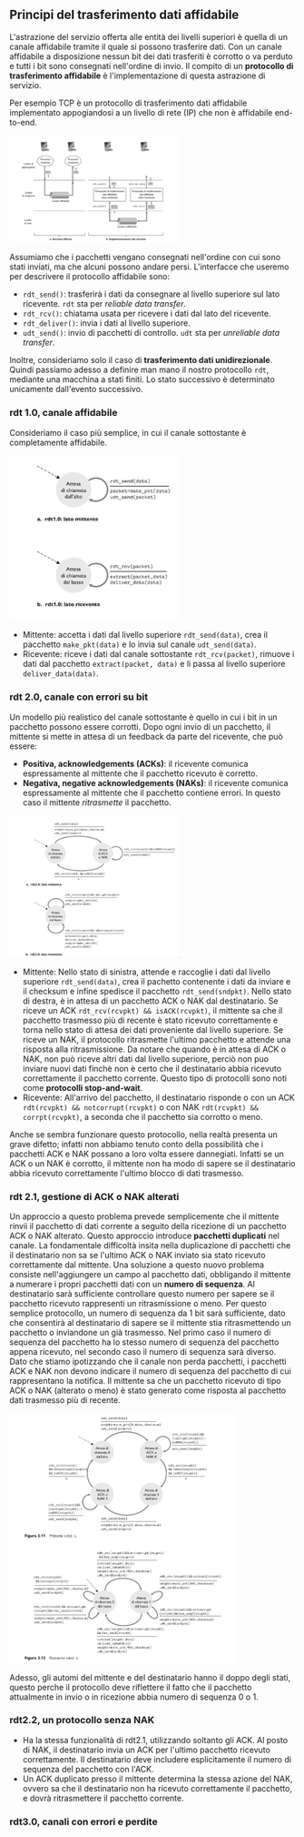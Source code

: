 ## Principi del trasferimento dati affidabile

L'astrazione del servizio offerta alle entità dei livelli superiori è quella di un canale affidabile tramite il quale si possono trasferire dati. Con un canale affidabile a disposizione nessun bit dei dati trasferiti è corrotto o va perduto e tutti i bit sono consegnati nell'ordine di invio.
Il compito di un **protocollo di trasferimento affidabile** è l'implementazione di questa astrazione di servizio.

Per esempio TCP è un protocollo di trasferimento dati affidabile implementato appogiandosi a un livello di rete (IP) che non è affidabile end-to-end.

<img src="img/astrazione-implementazione.png" width="300" />

Assumiamo che i pacchetti vengano consegnati nell'ordine con cui sono stati inviati, ma che alcuni possono andare persi. L'interfacce che useremo per descrivere il protocollo affidabile sono:
- `rdt_send()`: trasferirà i dati da consegnare al livello superiore sul lato ricevente. `rdt` sta per *reliable data transfer*.
- `rdt_rcv()`: chiatama usata per ricevere i dati dal lato del ricevente.
- `rdt_deliver()`: invia i dati al livello superiore.
- `udt_send()`: invio di pacchetti di controllo. `udt` sta per *unreliable data transfer*.

Inoltre, consideriamo solo il caso di **trasferimento dati unidirezionale**. Quindi passiamo adesso a definire man mano il nostro protocollo `rdt`, mediante una macchina a stati finiti. Lo stato successivo è determinato unicamente dall'evento successivo.

### rdt 1.0, canale affidabile

Consideriamo il caso più semplice, in cui il canale sottostante è completamente affidabile.

<img src="img/rdt1_0.png" width="300" />

- Mittente: accetta i dati dal livello superiore `rdt_send(data)`, crea il pacchetto `make_pkt(data)` e lo invia sul canale `udt_send(data)`.
- Ricevente: riceve i dati dal canale sottostante `rdt_rcv(packet)`, rimuove i dati dal pacchetto `extract(packet, data)` e li passa al livello superiore `deliver_data(data)`.

### rdt 2.0, canale con errori su bit

Un modello più realistico del canale sottostante è quello in cui i bit in un pacchetto possono essere corrotti.
Dopo ogni invio di un pacchetto, il mittente si mette in attesa di un feedback da parte del ricevente, che può essere:
- **Positiva, acknowledgements (ACKs)**: il ricevente comunica espressamente al mittente che il pacchetto ricevuto è corretto.
- **Negativa, negative acknowledgements (NAKs)**: il ricevente comunica espressamente al mittente che il pacchetto contiene errori. In questo caso il mittente *ritrasmette* il pacchetto.

<img src="img/rdt2_0.png" width="300" />

- Mittente: Nello stato di sinistra, attende e raccoglie i dati dal livello superiore `rdt_send(data)`, crea il pachetto contenente i dati da inviare e il checksum e infine spedisce il pacchetto `rdt_send(sndpkt)`. Nello stato di destra, è in attesa di un pacchetto ACK o NAK dal destinatario. Se riceve un  ACK `rdt_rcv(rcvpkt) && isACK(rcvpkt)`, il mittente sa che il pacchetto trasmesso più di recente è stato ricevuto correttamente e torna nello stato di attesa dei dati proveniente dal livello superiore. Se riceve un NAK, il protocollo ritrasmette l'ultimo pacchetto e attende una risposta alla ritrasmissione.
Da notare che quando è in attesa di ACK o NAK, non può riceve altri dati dal livello superiore, perciò non puo inviare nuovi dati finchè non è certo che il destinatario abbia ricevuto correttamente il pacchetto corrente. Questo tipo di protocolli sono noti come **protocolli stop-and-wait**.  
- Ricevente: All'arrivo del pacchetto, il destinatario risponde o con un ACK `rdt(rcvpkt) && notcorrupt(rcvpkt)` o con NAK `rdt(rcvpkt) && corrpt(rcvpkt)`, a seconda che il pacchetto sia corrotto o meno. 

Anche se sembra funzionare questo protocollo, nella realtà presenta un grave difetto; infatti non abbiamo tenuto conto della possibilità che i pacchetti ACK e NAK possano a loro volta essere dannegiati. Infatti se un ACK o un NAK è corrotto, il mittente non ha modo di sapere se il destinatario abbia ricevuto correttamente l'ultimo blocco di dati trasmesso.

### rdt 2.1, gestione di ACK o NAK alterati

Un approccio a questo problema prevede semplicemente che il mittente rinvii il pacchetto di dati corrente a seguito della ricezione di un pacchetto ACK o NAK alterato. Questo approccio introduce **pacchetti duplicati** nel canale. La fondamentale difficoltà insita nella duplicazione di pacchetti che il destinatario non sa se l'ultimo ACK o NAK inviato sia stato ricevuto correttamente dal mittente. Una soluzione a questo nuovo problema consiste nell'aggiungere un campo al pacchetto dati, obbligando il mittente a numerare i propri pacchetti dati con un **numero di sequenza**. Al destinatario sarà sufficiente controllare questo numero per sapere se il pacchetto ricevuto rappresenti un ritrasmissione o meno. 
Per questo semplice protocollo, un numero di sequenza da 1 bit sarà sufficiente, dato che consentirà al destinatario di sapere se il mittente stia ritrasmettendo un pacchetto o inviandone un già trasmesso. Nel primo caso il numero di sequenza del pacchetto ha lo stesso numero di sequenza del pacchetto appena ricevuto, nel secondo caso il numero di sequenza sarà diverso. Dato che stiamo ipotizzando che il canale non perda pacchetti, i pacchetti ACK e NAK non devono indicare il numero di sequenza del pacchetto di cui rappresentano la notifica. Il mittente sa che un pacchetto ricevuto di tipo ACK o NAK (alterato o meno) è stato generato come risposta al pacchetto dati trasmesso più di recente.

<img src="img/rdt2_1.png" width="400" />

Adesso, gli automi del mittente e del destinatario hanno il doppo degli stati, questo perche il protocollo deve riflettere il fatto che il pacchetto attualmente in invio o in ricezione abbia numero di sequenza 0 o 1.

### rdt2.2, un protocollo senza NAK

- Ha la stessa funzionalità di rdt2.1, utilizzando soltanto gli ACK. Al posto di NAK, il destinatario invia un ACK per l'ultimo pacchetto ricevuto correttamente. Il destinatario deve includere esplicitamente il numero di sequenza del pacchetto con l'ACK.
- Un ACK duplicato presso il mittente determina la stessa azione del NAK, ovvero sa che il destinatario non ha ricevuto correttamente il pacchetto, e dovrà ritrasmettere il pacchetto corrente.

### rdt3.0, canali con errori e perdite


